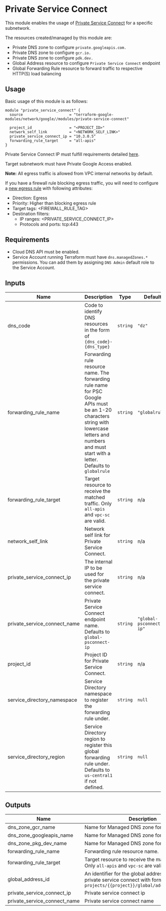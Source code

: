 # Private Service Connect

This module enables the usage of [Private Service Connect](https://cloud.google.com/vpc/docs/private-service-connect) for a specific subnetwork.

The resources created/managed by this module are:

- Private DNS zone to configure `private.googleapis.com.`
- Private DNS zone to configure `gcr.io.`
- Private DNS zone to configure `pdk.dev.`
- Global Address resource to configure `Private Service Connect` endpoint
- Global Forwarding Rule resource to forward traffic to respective HTTP(S) load balancing

## Usage

Basic usage of this module is as follows:

```hcl
module "private_service_connect" {
  source                     = "terraform-google-modules/network/google//modules/private-service-connect"

  project_id                 = "<PROJECT_ID>"
  network_self_link          = "<NETWORK_SELF_LINK>"
  private_service_connect_ip = "10.3.0.5"
  forwarding_rule_target     = "all-apis"
}
```

Private Service Connect IP must fulfill requirements detailed [here](https://cloud.google.com/vpc/docs/configure-private-service-connect-apis#ip-address-requirements).

Target subnetwork must have Private Google Access enabled.

**Note:**  All egress traffic is allowed from VPC internal networks by default.

If you have a firewall rule blocking egress traffic, you will need to configure a [new egress rule](https://cloud.google.com/vpc/docs/using-firewalls#creating_firewall_rules) with following attributes:

- Direction: Egress
- Priority: Higher than blocking egress rule
- Target tags: <FIREWALL_RULE_TAG>
- Destination filters:
   - IP ranges: <PRIVATE_SERVICE_CONNECT_IP>
   - Protocols and ports: tcp:443

## Requirements

- Cloud DNS API must be enabled.
- Service Account running Terraform must have `dns.managedZones.*` permissions. You can add them by assigning `DNS Admin` default role to the Service Account.

<!-- BEGINNING OF PRE-COMMIT-TERRAFORM DOCS HOOK -->
## Inputs

| Name | Description | Type | Default | Required |
|------|-------------|------|---------|:--------:|
| dns\_code | Code to identify DNS resources in the form of `{dns_code}-{dns_type}` | `string` | `"dz"` | no |
| forwarding\_rule\_name | Forwarding rule resource name. The forwarding rule name for PSC Google APIs must be an 1-20 characters string with lowercase letters and numbers and must start with a letter. Defaults to `globalrule` | `string` | `"globalrule"` | no |
| forwarding\_rule\_target | Target resource to receive the matched traffic. Only `all-apis` and `vpc-sc` are valid. | `string` | n/a | yes |
| network\_self\_link | Network self link for Private Service Connect. | `string` | n/a | yes |
| private\_service\_connect\_ip | The internal IP to be used for the private service connect. | `string` | n/a | yes |
| private\_service\_connect\_name | Private Service Connect endpoint name. Defaults to `global-psconnect-ip` | `string` | `"global-psconnect-ip"` | no |
| project\_id | Project ID for Private Service Connect. | `string` | n/a | yes |
| service\_directory\_namespace | Service Directory namespace to register the forwarding rule under. | `string` | `null` | no |
| service\_directory\_region | Service Directory region to register this global forwarding rule under. Defaults to `us-central1` if not defined. | `string` | `null` | no |

## Outputs

| Name | Description |
|------|-------------|
| dns\_zone\_gcr\_name | Name for Managed DNS zone for GCR |
| dns\_zone\_googleapis\_name | Name for Managed DNS zone for GoogleAPIs |
| dns\_zone\_pkg\_dev\_name | Name for Managed DNS zone for PKG\_DEV |
| forwarding\_rule\_name | Forwarding rule resource name. |
| forwarding\_rule\_target | Target resource to receive the matched traffic. Only `all-apis` and `vpc-sc` are valid. |
| global\_address\_id | An identifier for the global address created for the private service connect with format `projects/{{project}}/global/addresses/{{name}}` |
| private\_service\_connect\_ip | Private service connect ip |
| private\_service\_connect\_name | Private service connect name |

<!-- END OF PRE-COMMIT-TERRAFORM DOCS HOOK -->
